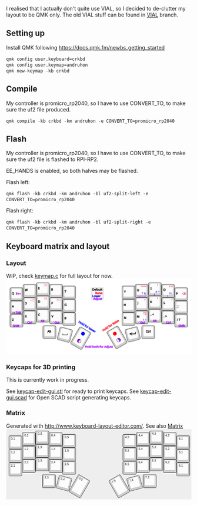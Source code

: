 I realised that I actually don't quite use VIAL, so I decided
to de-clutter my layout to be QMK only.
The old VIAL stuff can be found in [VIAL](https://github.com/andruhon/corne3x5/tree/vial) branch.

## Setting up
Install QMK following https://docs.qmk.fm/newbs_getting_started
```
qmk config user.keyboard=crkbd
qmk config user.keymap=andruhon
qmk new-keymap -kb crkbd
```

## Compile
My controller is promicro_rp2040, so I have to use CONVERT_TO,
to make sure the uf2 file produced.
```
qmk compile -kb crkbd -km andruhon -e CONVERT_TO=promicro_rp2040
```

## Flash
My controller is promicro_rp2040, so I have to use CONVERT_TO,
to make sure the uf2 file is flashed to RPI-RP2.

EE_HANDS is enabled, so both halves may be flashed.

Flash left:
```
qmk flash -kb crkbd -km andruhon -bl uf2-split-left -e CONVERT_TO=promicro_rp2040
```

Flash right:
```
qmk flash -kb crkbd -km andruhon -bl uf2-split-right -e CONVERT_TO=promicro_rp2040
```

## Keyboard matrix and layout

### Layout
WIP, check [keymap.c](keymap.c) for full layout for now.
![Layout](keyboard-layout-inkscape.png)

### Keycaps for 3D printing
This is currently work in progress.

See [keycap-edit-gui.stl](keycaps/keycap-edit-gui.stl) for ready to print keycaps.
See [keycap-edit-gui.scad](keycaps/keycap-edit-gui.scad) for Open SCAD script generating keycaps.

### Matrix
Generated with http://www.keyboard-layout-editor.com/.
See also [Matrix](matrix.json)
![Matrix](matrix.png)
